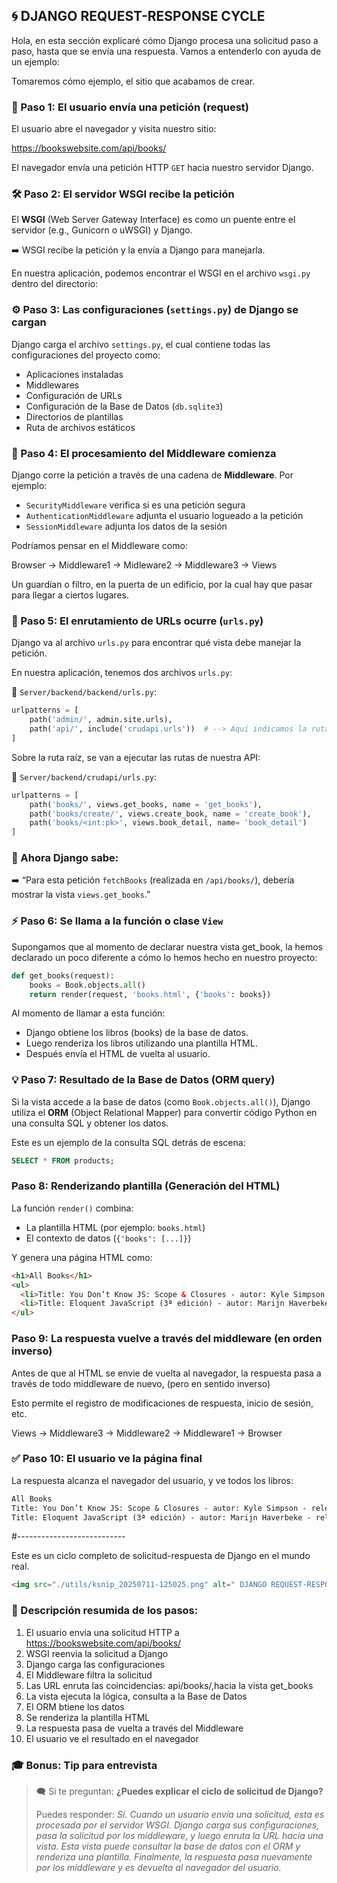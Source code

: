 ## 🌀 DJANGO REQUEST-RESPONSE CYCLE

Hola, en esta sección explicaré cómo Django procesa una solicitud paso a paso, hasta que se envía una respuesta. Vamos a entenderlo con ayuda de un ejemplo:

Tomaremos cómo ejemplo, el sitio que acabamos de crear.


### 📩 Paso 1: El usuario envía una petición (request)

El usuario abre el navegador y visita nuestro sitio:

https://bookswebsite.com/api/books/

El navegador envía una petición HTTP `GET` hacia nuestro servidor Django.


### 🛠️ Paso 2: El servidor WSGI recibe la petición

El **WSGI** (Web Server Gateway Interface) es como un puente entre el servidor (e.g., Gunicorn o uWSGI) y Django.

➡️ WSGI recibe la petición y la envía a Django para manejarla.

En nuestra aplicación, podemos encontrar el WSGI en el archivo `wsgi.py` dentro del directorio:

### ⚙️ Paso 3: Las configuraciones (`settings.py`) de Django se cargan

Django carga el archivo `settings.py`, el cual contiene todas las configuraciones del proyecto como:

- Aplicaciones instaladas
- Middlewares
- Configuración de URLs
- Configuración de la Base de Datos (`db.sqlite3`)
- Directorios de plantillas
- Ruta de archivos estáticos

### 🔐 Paso 4: El procesamiento del Middleware comienza

Django corre la petición a través de una cadena de **Middleware**. Por ejemplo:

- `SecurityMiddleware` verifica si es una petición segura
- `AuthenticationMiddleware` adjunta el usuario logueado a la petición
- `SessionMiddleware` adjunta los datos de la sesión

Podríamos pensar en el Middleware como:

Browser → Middleware1 → Midleware2 → Middleware3 → Views

Un guardían o filtro, en la puerta de un edificio, por la cual hay que pasar para llegar a ciertos lugares.

### 🔀 Paso 5: El enrutamiento de URLs ocurre (`urls.py`)

Django va al archivo `urls.py` para encontrar qué vista debe manejar la petición.

En nuestra aplicación, tenemos dos archivos `urls.py`:

📄 `Server/backend/backend/urls.py`:

```python
urlpatterns = [
    path('admin/', admin.site.urls),
    path('api/', include('crudapi.urls'))  # --> Aquí indicamos la ruta raíz
]
```

Sobre la ruta raíz, se van a ejecutar las rutas de nuestra API:

📄 `Server/backend/crudapi/urls.py`:

```python
urlpatterns = [
    path('books/', views.get_books, name = 'get_books'),
    path('books/create/', views.create_book, name = 'create_book'),
    path('books/<int:pk>', views.book_detail, name= 'book_detail')
]
```

### 🎯 Ahora Django sabe:

➡️ “Para esta petición `fetchBooks` (realizada en `/api/books/`), debería mostrar la vista `views.get_books`.”


### ⚡ Paso 6: Se llama a la función o clase `View`

Supongamos que al momento de declarar nuestra vista get_book, la hemos declarado un poco diferente a cómo lo hemos hecho en nuestro proyecto:

```python
def get_books(request):
    books = Book.objects.all()
    return render(request, 'books.html', {'books': books})
```

Al momento de llamar a esta función:
- Django obtiene los libros (books) de la base de datos.
- Luego renderiza los libros utilizando una plantilla HTML.
- Después envía el HTML de vuelta al usuario.

### 💡 Paso 7: Resultado de la Base de Datos (ORM query)

Si la vista accede a la base de datos (como `Book.objects.all()`), Django utiliza el **ORM** (Object Relational Mapper) para convertir código Python en una consulta SQL y obtener los datos.

Este es un ejemplo de la consulta SQL detrás de escena:

```sql
SELECT * FROM products;
```

### Paso 8: Renderizando plantilla (Generación del HTML)

La función `render()` combina:

- La plantilla HTML (por ejemplo: `books.html`)
- El contexto de datos (`{'books': [...]}`)

Y genera una página HTML como:

```html
<h1>All Books</h1>
<ul>
  <li>Title: You Don’t Know JS: Scope & Closures - autor: Kyle Simpson - release_year: 2014</li>
  <li>Title: Eloquent JavaScript (3ª edición) - autor: Marijn Haverbeke - release_year: 2018</li>
</ul>
```

### Paso 9: La respuesta vuelve a través del middleware (en orden inverso)

Antes de que al HTML se envie de vuelta al navegador, la respuesta pasa a través de todo middleware de nuevo, (pero en sentido inverso)

Esto permite el registro de modificaciones de respuesta, inicio de sesión, etc.

Views → Middleware3 → Middleware2 → Middleware1 → Browser

### ✅ Paso 10: El usuario ve la página final
La respuesta alcanza el navegador del usuario, y ve todos los libros:

```txt
All Books
Title: You Don’t Know JS: Scope & Closures - autor: Kyle Simpson - release_year: 2014
Title: Eloquent JavaScript (3ª edición) - autor: Marijn Haverbeke - release_year: 2018
```

#---------------------------

Este es un ciclo completo de solicitud-respuesta de Django en el mundo real.

``` html
<img src="./utils/ksnip_20250711-125025.png" alt=" DJANGO REQUEST-RESPONSE CYCLE" width="400"/>
```

### 🧩 Descripción resumida de los pasos:

1. El usuario envia una solicitud HTTP a https://bookswebsite.com/api/books/
2. WSGI reenvia la solicitud a Django
3. Django carga las configuraciones
4. El Middleware filtra la solicitud
5. Las URL enruta las coincidencias: api/books/,hacia la vista get_books
6. La vista ejecuta la lógica, consulta a la Base de Datos
7. El ORM btiene los datos
8. Se renderiza la plantilla HTML
9. La respuesta pasa de vuelta a través del Middleware
10. El usuario ve el resultado en el navegador

### 🎓 Bonus: Tip para entrevista

> 🗨️ Si te preguntan:
> **¿Puedes explicar el ciclo de solicitud de Django?**
>
> Puedes responder:
> *Sí. Cuando un usuario envía una solicitud, esta es procesada por el servidor WSGI. Django carga sus configuraciones, pasa la solicitud por los middleware, y luego enruta la URL hacia una vista. Esta vista puede consultar la base de datos con el ORM y renderiza una plantilla. Finalmente, la respuesta pasa nuevamente por los middleware y es devuelta al navegador del usuario.*
